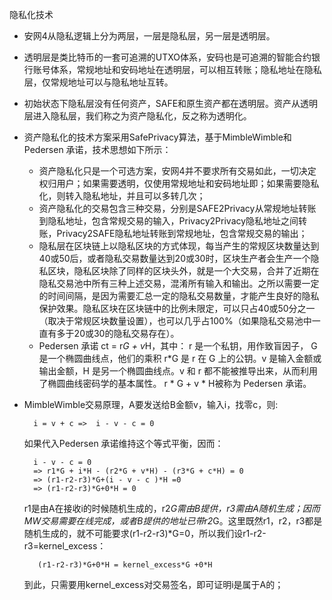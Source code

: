 隐私化技术
- 安网4从隐私逻辑上分为两层，一层是隐私层，另一层是透明层。
- 透明层是类比特币的一套可追溯的UTXO体系，安码也是可追溯的智能合约银行账号体系，常规地址和安码地址在透明层，可以相互转账；隐私地址在隐私层，仅常规地址可以与隐私地址互转。
- 初始状态下隐私层没有任何资产，SAFE和原生资产都在透明层。资产从透明层进入隐私层，我们称之为资产隐私化，反之称为透明化。
- 资产隐私化的技术方案采用SafePrivacy算法，基于MimbleWimble和Pedersen 承诺，技术思想如下所示：
  - 资产隐私化只是一个可选方案，安网4并不要求所有交易如此，一切决定权归用户；如果需要透明，仅使用常规地址和安码地址即；如果需要隐私化，则转入隐私地址，并且可以多转几次；
  - 资产隐私化的交易包含三种交易，分别是SAFE2Privacy从常规地址转账到隐私地址，包含常规交易的输入，Privacy2Privacy隐私地址之间转账，Privacy2SAFE隐私地址转账到常规地址，包含常规交易的输出；
  - 隐私层在区块链上以隐私区块的方式体现，每当产生的常规区块数量达到40或50后，或者隐私交易数量达到20或30时，区块生产者会生产一个隐私区块，隐私区块除了同样的区块头外，就是一个大交易，合并了近期在隐私交易池中所有三种上述交易，混淆所有输入和输出。之所以需要一定的时间间隔，是因为需要汇总一定的隐私交易数量，才能产生良好的隐私保护效果。隐私区块在区块链中的比例未限定，可以只占40或50分之一（取决于常规区块数量设置），也可以几乎占100%（如果隐私交易池中一直有多于20或30的隐私交易存在）。
  - Pedersen 承诺 ct = r*G + v*H，其中：
  r 是一个私钥，用作致盲因子， G 是一个椭圆曲线点，他们的乘积 r*G 是 r 在 G 上的公钥。v 是输入金额或输出金额，H 是另一个椭圆曲线点。v 和 r 都不能被推导出来，从而利用了椭圆曲线密码学的基本属性。 r * G + v * H被称为 Pedersen 承诺。
- MimbleWimble交易原理，A要发送给B金额v，输入i，找零c，则:

		i = v + c =>  i - v - c = 0
	
  如果代入Pedersen 承诺维持这个等式平衡，因而：

		i - v - c = 0
		=> r1*G + i*H - (r2*G + v*H) - (r3*G + c*H) = 0
		=> (r1-r2-r3)*G+(i - v - c )*H =0
		=> (r1-r2-r3)*G+0*H = 0
	
  r1是由A在接收i的时候随机生成的，r2*G需由B提供，r3需由A随机生成；因而MW交易需要在线完成，或者B提供的地址已带r2*G。这里既然r1，r2，r3都是随机生成的，就不可能要求(r1-r2-r3)*G=0，所以我们设r1-r2-r3=kernel_excess：
	
		 (r1-r2-r3)*G+0*H = kernel_excess*G +0*H
	 
  到此，只需要用kernel_excess对交易签名，即可证明i是属于A的；
